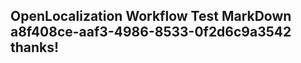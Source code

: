 <properties
ms.topic="hero-topic"
ms.test1="hero-topic"
ms.test2="test"/>

## OpenLocalization Workflow Test MarkDown a8f408ce-aaf3-4986-8533-0f2d6c9a3542 thanks!
